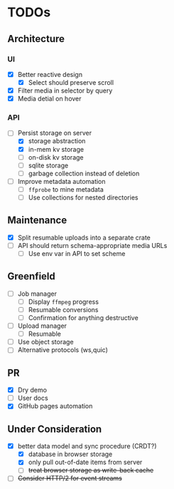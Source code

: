 # TODOs

## Architecture

### UI

- [x] Better reactive design
    - [x] Select should preserve scroll
- [x] Filter media in selector by query
- [x] Media detial on hover
    
### API

- [ ] Persist storage on server
    - [x] storage abstraction
    - [x] in-mem kv storage
    - [ ] on-disk kv storage
    - [ ] sqlite storage
    - [ ] garbage collection instead of deletion
- [ ] Improve metadata automation
    - [ ] `ffprobe` to mine metadata
    - [ ] Use collections for nested directories
    
## Maintenance

- [x] Split resumable uploads into a separate crate
- [ ] API should return schema-appropriate media URLs
    - [ ] Use env var in API to set scheme

## Greenfield

- [ ] Job manager
    - [ ] Display `ffmpeg` progress
    - [ ] Resumable conversions
    - [ ] Confirmation for anything destructive
- [ ] Upload manager
    - [ ] Resumable
- [ ] Use object storage
- [ ] Alternative protocols (ws,quic)

## PR

- [x] Dry demo 
- [ ] User docs
- [x] GitHub pages automation

## Under Consideration

- [x] better data model and sync procedure (CRDT?)
    - [x] database in browser storage
    - [x] only pull out-of-date items from server
    - [ ] ~~treat browser storage as write-back cache~~
- [ ] ~~Consider HTTP/2 for event streams~~

